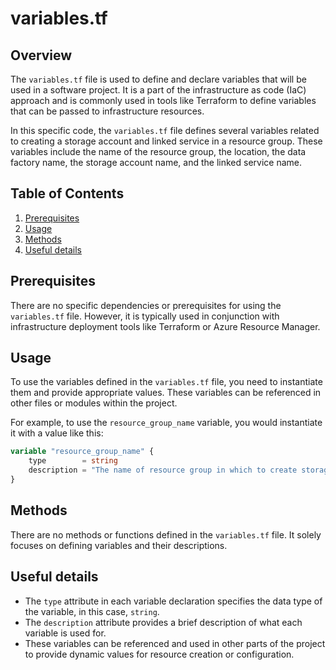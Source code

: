 # variables.tf
## Overview
The `variables.tf` file is used to define and declare variables that will be used in a software project. It is a part of the infrastructure as code (IaC) approach and is commonly used in tools like Terraform to define variables that can be passed to infrastructure resources.

In this specific code, the `variables.tf` file defines several variables related to creating a storage account and linked service in a resource group. These variables include the name of the resource group, the location, the data factory name, the storage account name, and the linked service name.

## Table of Contents
1. [Prerequisites](#prerequisites)
2. [Usage](#usage)
3. [Methods](#methods)
4. [Useful details](#properties)

## Prerequisites
There are no specific dependencies or prerequisites for using the `variables.tf` file. However, it is typically used in conjunction with infrastructure deployment tools like Terraform or Azure Resource Manager.

## Usage
To use the variables defined in the `variables.tf` file, you need to instantiate them and provide appropriate values. These variables can be referenced in other files or modules within the project.

For example, to use the `resource_group_name` variable, you would instantiate it with a value like this:

```terraform
variable "resource_group_name" {
    type        = string
    description = "The name of resource group in which to create storage account"
}
```

## Methods
There are no methods or functions defined in the `variables.tf` file. It solely focuses on defining variables and their descriptions.

## Useful details
- The `type` attribute in each variable declaration specifies the data type of the variable, in this case, `string`.
- The `description` attribute provides a brief description of what each variable is used for.
- These variables can be referenced and used in other parts of the project to provide dynamic values for resource creation or configuration.